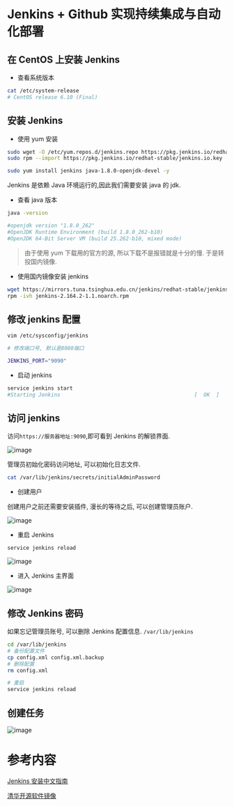 # Jenkins + Github 实现持续集成与自动化部署

## 在 CentOS 上安装 Jenkins

- 查看系统版本

```bash
cat /etc/system-release
# CentOS release 6.10 (Final)
```

## 安装 Jenkins

- 使用 yum 安装

```bash
sudo wget -O /etc/yum.repos.d/jenkins.repo https://pkg.jenkins.io/redhat-stable/jenkins.repo
sudo rpm --import https://pkg.jenkins.io/redhat-stable/jenkins.io.key

sudo yum install jenkins java-1.8.0-openjdk-devel -y
```

Jenkins 是依赖 Java 环境运行的,因此我们需要安装 java 的 jdk.

- 查看 java 版本

```bash
java -version

#openjdk version "1.8.0_262"
#OpenJDK Runtime Environment (build 1.8.0_262-b10)
#OpenJDK 64-Bit Server VM (build 25.262-b10, mixed mode)
```

> 由于使用 yum 下载用的官方的源, 所以下载不是报错就是十分的慢. 于是转投国内镜像.

- 使用国内镜像安装 jenkins

```bash
wget https://mirrors.tuna.tsinghua.edu.cn/jenkins/redhat-stable/jenkins-2.164.2-1.1.noarch.rpm
rpm -ivh jenkins-2.164.2-1.1.noarch.rpm
```

## 修改 jenkins 配置

```bash
vim /etc/sysconfig/jenkins

# 修改端口号, 默认是8080端口

JENKINS_PORT="9090"
```

- 启动 jenkins

```bash
service jenkins start
#Starting Jenkins                                           [  OK  ]
```

## 访问 jenkins

访问`https://服务器地址:9090`,即可看到 Jenkins 的解锁界面.

![image](/1.png)

管理员初始化密码访问地址, 可以初始化日志文件.

```bash
cat /var/lib/jenkins/secrets/initialAdminPassword
```

- 创建用户

创建用户之前还需要安装插件, 漫长的等待之后, 可以创建管理员账户.

![image](/2.png)

- 重启 Jenkins

```bash
service jenkins reload
```

![image](/3.png)

- 进入 Jenkins 主界面

![image](/4.png)

## 修改 Jenkins 密码

如果忘记管理员账号, 可以删除 Jenkins 配置信息. `/var/lib/jenkins`

```bash
cd /var/lib/jenkins
# 备份配置文件
cp config.xml config.xml.backup
# 删除配置
rm config.xml

# 重启
service jenkins reload
```

## 创建任务

![image](/5.png)

<!-- ## 安装 Gitlab

新建 /etc/yum.repos.d/gitlab-ce.repo，内容为

```bash
# 新建gitlab-ce.repo
vim /etc/yum.repos.d/gitlab-ce.repo

# 新增以下内容
[gitlab-ce]
name=Gitlab CE Repository
baseurl=https://mirrors.tuna.tsinghua.edu.cn/gitlab-ce/yum/el$releasever/
gpgcheck=0
enabled=1

# 再执行
sudo yum makecache
sudo yum install gitlab-ce -y
```

看到 complete!就证明已经安装完成了.

![image](/6.png)

执行配置命令

```bash
sudo gitlab-ctl reconfigure
```

## 保存 gitlab 配置、重启

```bash
sudo gitlab-ctl reconfigure
sudo gitlab-ctl restart
sudo gitlab-ctl status
```

访问 gitlab, gitlab 默认发布在 80 端口. `http://服务器地址`.访问的时候报错 502.

![image](/7.png)

查询资料发现 gitlab 报错 502, 是因为使用端口被占用了. 这时候我们需要修改一下 gitlab 的配置.

## 修改 gitlab 配置

```bash
# gitlab配置文件
sudo vi /etc/gitlab/gitlab.rb

# 修改gitlab
```

修改完配置之后仍然报错 502, 绝望. 查了半天, 才发现 gitlab 官方推荐 4G 内存, 贫民窟选手服务器 2G. 接下来就实现 2G 内存跑 gitlab 的妄想.



## 查看日志

```bash
sudo gitlab-ctl tail
``` -->

# 参考内容

[Jenkins 安装中文指南](https://www.jenkins.io/zh/doc/book/installing/#setup-wizard)

[清华开源软件镜像](https://mirrors.tuna.tsinghua.edu.cn/help/gitlab-ce/)
